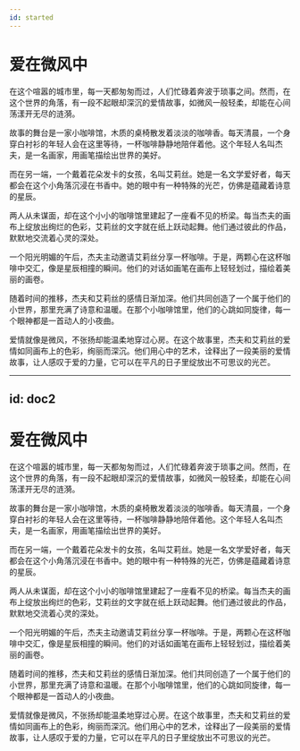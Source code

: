 ```yaml
---
id: started
---
```


# 爱在微风中

在这个喧嚣的城市里，每一天都匆匆而过，人们忙碌着奔波于琐事之间。然而，在这个世界的角落，有一段不起眼却深沉的爱情故事，如微风一般轻柔，却能在心间荡漾开无尽的涟漪。

故事的舞台是一家小咖啡馆，木质的桌椅散发着淡淡的咖啡香。每天清晨，一个身穿白衬衫的年轻人会在这里等待，一杯咖啡静静地陪伴着他。这个年轻人名叫杰夫，是一名画家，用画笔描绘出世界的美好。

而在另一端，一个戴着花朵发卡的女孩，名叫艾莉丝。她是一名文学爱好者，每天都会在这个小角落沉浸在书香中。她的眼中有一种特殊的光芒，仿佛是蕴藏着诗意的星辰。

两人从未谋面，却在这个小小的咖啡馆里建起了一座看不见的桥梁。每当杰夫的画布上绽放出绚烂的色彩，艾莉丝的文字就在纸上跃动起舞。他们通过彼此的作品，默默地交流着心灵的深处。

一个阳光明媚的午后，杰夫主动邀请艾莉丝分享一杯咖啡。于是，两颗心在这杯咖啡中交汇，像是星辰相撞的瞬间。他们的对话如画笔在画布上轻轻划过，描绘着美丽的画卷。

随着时间的推移，杰夫和艾莉丝的感情日渐加深。他们共同创造了一个属于他们的小世界，那里充满了诗意和温暖。在那个小咖啡馆里，他们的心跳如同旋律，每一个眼神都是一首动人的小夜曲。

爱情就像是微风，不张扬却能温柔地穿过心房。在这个故事里，杰夫和艾莉丝的爱情如同画布上的色彩，绚丽而深沉。他们用心中的艺术，诠释出了一段美丽的爱情故事，让人感叹于爱的力量，它可以在平凡的日子里绽放出不可思议的光芒。

---
id: doc2
---

# 爱在微风中

在这个喧嚣的城市里，每一天都匆匆而过，人们忙碌着奔波于琐事之间。然而，在这个世界的角落，有一段不起眼却深沉的爱情故事，如微风一般轻柔，却能在心间荡漾开无尽的涟漪。

故事的舞台是一家小咖啡馆，木质的桌椅散发着淡淡的咖啡香。每天清晨，一个身穿白衬衫的年轻人会在这里等待，一杯咖啡静静地陪伴着他。这个年轻人名叫杰夫，是一名画家，用画笔描绘出世界的美好。

而在另一端，一个戴着花朵发卡的女孩，名叫艾莉丝。她是一名文学爱好者，每天都会在这个小角落沉浸在书香中。她的眼中有一种特殊的光芒，仿佛是蕴藏着诗意的星辰。

两人从未谋面，却在这个小小的咖啡馆里建起了一座看不见的桥梁。每当杰夫的画布上绽放出绚烂的色彩，艾莉丝的文字就在纸上跃动起舞。他们通过彼此的作品，默默地交流着心灵的深处。

一个阳光明媚的午后，杰夫主动邀请艾莉丝分享一杯咖啡。于是，两颗心在这杯咖啡中交汇，像是星辰相撞的瞬间。他们的对话如画笔在画布上轻轻划过，描绘着美丽的画卷。

随着时间的推移，杰夫和艾莉丝的感情日渐加深。他们共同创造了一个属于他们的小世界，那里充满了诗意和温暖。在那个小咖啡馆里，他们的心跳如同旋律，每一个眼神都是一首动人的小夜曲。

爱情就像是微风，不张扬却能温柔地穿过心房。在这个故事里，杰夫和艾莉丝的爱情如同画布上的色彩，绚丽而深沉。他们用心中的艺术，诠释出了一段美丽的爱情故事，让人感叹于爱的力量，它可以在平凡的日子里绽放出不可思议的光芒。